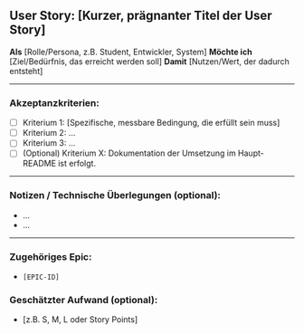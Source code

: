## User Story: [Kurzer, prägnanter Titel der User Story]

**Als** [Rolle/Persona, z.B. Student, Entwickler, System]
**Möchte ich** [Ziel/Bedürfnis, das erreicht werden soll]
**Damit** [Nutzen/Wert, der dadurch entsteht]

---

### Akzeptanzkriterien:
*   [ ] Kriterium 1: [Spezifische, messbare Bedingung, die erfüllt sein muss]
*   [ ] Kriterium 2: ...
*   [ ] Kriterium 3: ...
*   [ ] (Optional) Kriterium X: Dokumentation der Umsetzung im Haupt-README ist erfolgt.

---

### Notizen / Technische Überlegungen (optional):
*   ...
*   ...

---

### Zugehöriges Epic:
*   `[EPIC-ID]`

### Geschätzter Aufwand (optional):
*   [z.B. S, M, L oder Story Points]